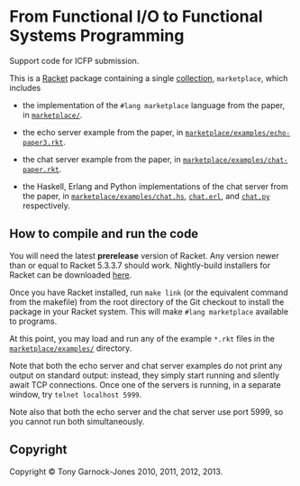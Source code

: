 # From Functional I/O to Functional Systems Programming

Support code for ICFP submission.

This is a [Racket](http://racket-lang.org/) package containing a
single
[collection](http://docs.racket-lang.org/reference/collects.html),
`marketplace`, which includes

 - the implementation of the `#lang marketplace` language from the
   paper, in
   [`marketplace/`](https://github.com/tonyg/marketplace/tree/master/marketplace/).

 - the echo server example from the paper, in
   [`marketplace/examples/echo-paper3.rkt`](https://github.com/tonyg/marketplace/tree/master/marketplace/examples/echo-paper3.rkt).

 - the chat server example from the paper, in
   [`marketplace/examples/chat-paper.rkt`](https://github.com/tonyg/marketplace/tree/master/marketplace/examples/chat-paper.rkt).

 - the Haskell, Erlang and Python implementations of the chat server
   from the paper, in
   [`marketplace/examples/chat.hs`](https://github.com/tonyg/marketplace/tree/master/marketplace/examples/chat.hs),
   [`chat.erl`](https://github.com/tonyg/marketplace/tree/master/marketplace/examples/chat.erl),
   and
   [`chat.py`](https://github.com/tonyg/marketplace/tree/master/marketplace/examples/chat.py)
   respectively.

## How to compile and run the code

You will need the latest **prerelease** version of Racket. Any version
newer than or equal to Racket 5.3.3.7 should work. Nightly-build
installers for Racket can be downloaded
[here](http://pre.racket-lang.org/installers/).

Once you have Racket installed, run `make link` (or the equivalent
command from the makefile) from the root directory of the Git checkout
to install the package in your Racket system. This will make `#lang
marketplace` available to programs.

At this point, you may load and run any of the example `*.rkt` files
in the
[`marketplace/examples/`](https://github.com/tonyg/marketplace/tree/master/marketplace/examples/)
directory.

Note that both the echo server and chat server examples do not print
any output on standard output: instead, they simply start running and
silently await TCP connections. Once one of the servers is running, in
a separate window, try `telnet localhost 5999`.

Note also that both the echo server and the chat server use port 5999,
so you cannot run both simultaneously.

## Copyright

Copyright &copy; Tony Garnock-Jones 2010, 2011, 2012, 2013.
